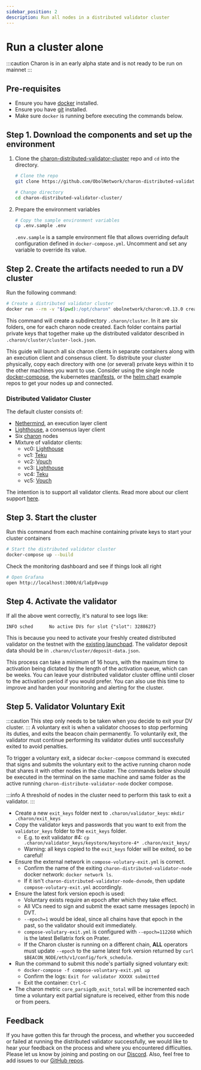```yaml
---
sidebar_position: 2
description: Run all nodes in a distributed validator cluster
---
```


# Run a cluster alone

:::caution
Charon is in an early alpha state and is not ready to be run on mainnet
:::

## Pre-requisites

- Ensure you have [docker](https://docs.docker.com/engine/install/) installed.
- Ensure you have [git](https://git-scm.com/downloads) installed. 
- Make sure `docker` is running before executing the commands below.

## Step 1. Download the components and set up the environment

1. Clone the [charon-distributed-validator-cluster](https://github.com/ObolNetwork/charon-distributed-validator-cluster) repo and `cd` into the directory.

   ```sh
   # Clone the repo
   git clone https://github.com/ObolNetwork/charon-distributed-validator-cluster.git

   # Change directory
   cd charon-distributed-validator-cluster/
   ```

2. Prepare the environment variables

   ```sh
   # Copy the sample environment variables
   cp .env.sample .env
   ```
   `.env.sample` is a sample environment file that allows overriding default configuration defined in `docker-compose.yml`. Uncomment and set any variable to override its value.

## Step 2. Create the artifacts needed to run a DV cluster

Run the following command:

```sh
# Create a distributed validator cluster
docker run --rm -v "$(pwd):/opt/charon" obolnetwork/charon:v0.13.0 create cluster --withdrawal-address="0x000000000000000000000000000000000000dead" --nodes 6 --threshold 5
```

This command will create a subdirectory `.charon/cluster`. In it are six folders, one for each charon node created. Each folder contains partial private keys that together make up the distributed validator described in `.charon/cluster/cluster-lock.json`.

This guide will launch all six charon clients in separate containers along with an execution client and consensus client. To distribute your cluster physically, copy each directory with one (or several) private keys within it to the other machines you want to use. Consider using the single node [docker-compose](https://github.com/ObolNetwork/charon-distributed-validator-node), the kubernetes [manifests](https://github.com/ObolNetwork/charon-k8s-distributed-validator-node), or the [helm chart](https://github.com/ObolNetwork/helm-charts) example repos to get your nodes up and connected.

### Distributed Validator Cluster

The default cluster consists of:
- [Nethermind](https://github.com/NethermindEth/nethermind), an execution layer client
- [Lighthouse](https://github.com/sigp/lighthouse), a consensus layer client
- Six [charon](https://github.com/ObolNetwork/charon) nodes
- Mixture of validator clients:
   - vc0: [Lighthouse](https://github.com/sigp/lighthouse)
   - vc1: [Teku](https://github.com/ConsenSys/teku)
   - vc2: [Vouch](https://github.com/attestantio/vouch)
   - vc3: [Lighthouse](https://github.com/sigp/lighthouse)
   - vc4: [Teku](https://github.com/ConsenSys/teku)
   - vc5: [Vouch](https://github.com/attestantio/vouch)

The intention is to support all validator clients. Read more about our client support [here](https://dvt.obol.tech).

## Step 3. Start the cluster
Run this command from each machine containing private keys to start your cluster containers

```sh
# Start the distributed validator cluster
docker-compose up --build
```
Check the monitoring dashboard and see if things look all right

```sh
# Open Grafana
open http://localhost:3000/d/laEp8vupp
```

## Step 4. Activate the validator

If all the above went correctly, it's natural to see logs like:

`INFO sched      No active DVs for slot {"slot": 3288627}`

This is because you need to activate your freshly created distributed validator on the testnet with the [existing launchpad](https://goerli.launchpad.ethereum.org/en/). The validator deposit data should be in `.charon/cluster/deposit-data.json`.

This process can take a minimum of 16 hours, with the maximum time to activation being dictated by the length of the activation queue, which can be weeks. You can leave your distributed validator cluster offline until closer to the activation period if you would prefer. You can also use this time to improve and harden your monitoring and alerting for the cluster.

## Step 5. Validator Voluntary Exit

:::caution
This step only needs to be taken when you decide to exit your DV cluster. 
:::
A voluntary exit is when a validator chooses to stop performing its duties, and exits the beacon chain permanently. To voluntarily exit, the validator must continue performing its validator duties until successfully exited to avoid penalties.

To trigger a voluntary exit, a sidecar `docker-compose` command is executed that signs and submits the voluntary exit to the active running charon node that shares it with other nodes in the cluster. The commands below should be executed in the terminal on the same machine and same folder as the active running `charon-distribute-validator-node` docker compose.

:::info
A threshold of nodes in the cluster need to perform this task to exit a validator.
:::

- Create a new `exit_keys` folder next to `.charon/validator_keys`: `mkdir .charon/exit_keys`
- Copy the validator keys and passwords that you want to exit from the `validator_keys` folder to the `exit_keys` folder.
  - E.g. to exit validator #4: `cp .charon/validator_keys/keystore/keystore-4* .charon/exit_keys/`
  - Warning: all keys copied to the `exit_keys` folder will be exited, so be careful!
- Ensure the external network in `compose-volutary-exit.yml` is correct.
  - Confirm the name of the exiting `charon-distributed-validator-node` docker network: `docker network ls`.
  - If it isn't `charon-distributed-validator-node-dvnode`, then update `compose-volutary-exit.yml` accordingly.
- Ensure the latest fork version epoch is used:
  - Voluntary exists require an epoch after which they take effect.
  - All VCs need to sign and submit the exact same messages (epoch) in DVT.
  - `--epoch=1` would be ideal, since all chains have that epoch in the past, so the validator should exit immediately.
  - `compose-volutary-exit.yml` is configured with `--epoch=112260` which is the latest Bellatrix fork on Prater.
  - If the Charon cluster is running on a different chain, **ALL** operators must update `--epoch` to the same latest fork version returned by `curl $BEACON_NODE/eth/v1/config/fork_schedule`.
- Run the command to submit this node's partially signed voluntary exit:
  - `docker-compose -f compose-voluntary-exit.yml up`
  - Confirm the logs: `Exit for validator XXXXX submitted`
  - Exit the container: `Ctrl-C`
- The charon metric `core_parsigdb_exit_total` will be incremented each time a voluntary exit partial signature is received, either from this node or from peers.

## Feedback

If you have gotten this far through the process, and whether you succeeded or failed at running the distributed validator successfully, we would like to hear your feedback on the process and where you encountered difficulties. Please let us know by joining and posting on our [Discord](https://discord.gg/n6ebKsX46w). Also, feel free to add issues to our [GitHub repos](https://github.com/ObolNetwork).